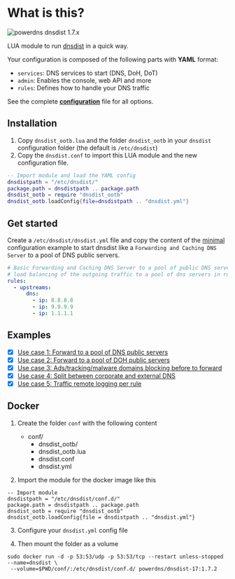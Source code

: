 # What is this?

![powerdns dnsdist 1.7.x](https://img.shields.io/badge/dnsdist%201.7.x-tested-green)

LUA module to run [dnsdist](https://dnsdist.org/) in a quick way.

Your configuration is composed of the following parts with **YAML** format:
- `services`: DNS services to start (DNS, DoH, DoT)
- `admin`: Enables the console, web API and more
- `rules`: Defines how to handle your DNS traffic

See the complete **[configuration](./examples/dnsdist-full.yml)** file for all options.

## Installation

1. Copy `dnsdist_ootb.lua` and the folder `dnsdist_ootb` in your `dnsdist` configuration folder (the default is `/etc/dnsdist`)
4. Copy the `dnsdist.conf` to import this LUA module and the new configuration file.

```lua
-- Import module and load the YAML config
dnsdistpath = "/etc/dnsdist/"
package.path = dnsdistpath .. package.path
dnsdist_ootb = require "dnsdist_ootb"
dnsdist_ootb.loadConfig{file=dnsdistpath .. "dnsdist.yml"}
```
## Get started

Create a `/etc/dnsdist/dnsdist.yml` file and copy the content of the [minimal](./examples/dnsdist-minimal.yml) configuration example to start dnsdist like a `Forwarding and Caching DNS Server` to a pool of DNS public servers.

```yaml
# Basic Forwarding and Caching DNS Server to a pool of public DNS server
# load balancing of the outgoing traffic to a pool of dns servers in round robin
rules:
  - upstreams:
      dns:
        - ip: 8.8.8.8
        - ip: 9.9.9.9
        - ip: 1.1.1.1
```

## Examples

- [x] [Use case 1: Forward to a pool of DNS public servers](./examples/dnsdist-minimal.yml)
- [x] [Use case 2: Forward to a pool of DOH public servers](./examples/dnsdist-doh.yml)
- [x] [Use case 3: Ads/tracking/malware domains blocking before to forward](./examples/dnsdist-blacklist.yml)
- [x] [Use case 4: Split between corporate and external DNS](./examples/dnsdist-split.yml)
- [x] [Use case 5: Traffic remote logging per rule](./examples/dnsdist-logging.yml)

## Docker 

1. Create the folder `conf` with the following content
   - conf/
     - dnsdist_ootb/
     - dnsdist_ootb.lua
     - dnsdist.conf
     - dnsdist.yml

2. Import the module for the docker image like this

```
-- Import module
dnsdistpath = "/etc/dnsdist/conf.d/"
package.path = dnsdistpath .. package.path
dnsdist_ootb = require "dnsdist_ootb"
dnsdist_ootb.loadConfig{file = dnsdistpath .. "dnsdist.yml"}
```

3. Configure your `dnsdist.yml` config file

4. Then mount the folder as a volume 

```
sudo docker run -d -p 53:53/udp -p 53:53/tcp --restart unless-stopped --name=dnsdist \
 --volume=$PWD/conf/:/etc/dnsdist/conf.d/ powerdns/dnsdist-17:1.7.2
```